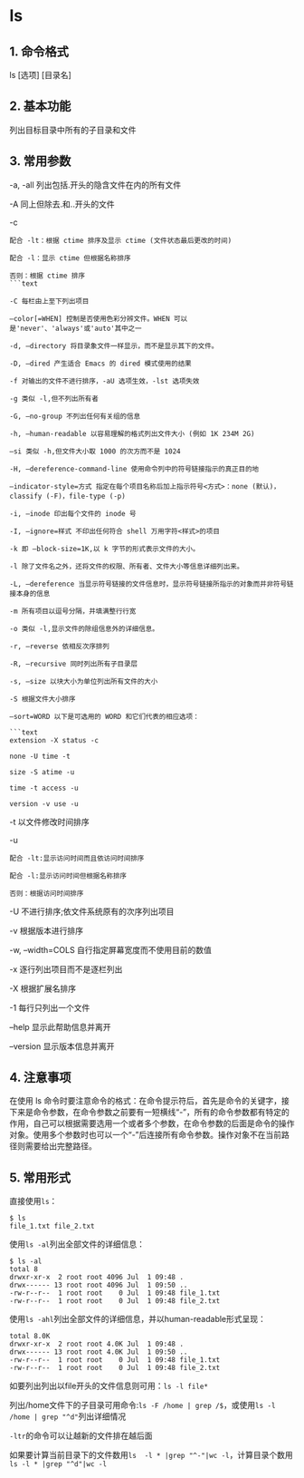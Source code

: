 # ls

## 1. 命令格式

ls [选项] [目录名]

## 2. 基本功能

列出目标目录中所有的子目录和文件

## 3. 常用参数

-a, -all 列出包括.开头的隐含文件在内的所有文件

-A 同上但除去.和..开头的文件

-c

```text
配合 -lt：根据 ctime 排序及显示 ctime (文件状态最后更改的时间)

配合 -l：显示 ctime 但根据名称排序

否则：根据 ctime 排序
```text

-C 每栏由上至下列出项目

–color[=WHEN] 控制是否使用色彩分辨文件。WHEN 可以是'never'、'always'或'auto'其中之一

-d, –directory 将目录象文件一样显示，而不是显示其下的文件。

-D, –dired 产生适合 Emacs 的 dired 模式使用的结果

-f 对输出的文件不进行排序，-aU 选项生效，-lst 选项失效

-g 类似 -l,但不列出所有者

-G, –no-group 不列出任何有关组的信息

-h, –human-readable 以容易理解的格式列出文件大小 (例如 1K 234M 2G)

–si 类似 -h,但文件大小取 1000 的次方而不是 1024

-H, –dereference-command-line 使用命令列中的符号链接指示的真正目的地

–indicator-style=方式 指定在每个项目名称后加上指示符号<方式>：none (默认)，classify (-F)，file-type (-p)

-i, –inode 印出每个文件的 inode 号

-I, –ignore=样式 不印出任何符合 shell 万用字符<样式>的项目

-k 即 –block-size=1K,以 k 字节的形式表示文件的大小。

-l 除了文件名之外，还将文件的权限、所有者、文件大小等信息详细列出来。

-L, –dereference 当显示符号链接的文件信息时，显示符号链接所指示的对象而并非符号链接本身的信息

-m 所有项目以逗号分隔，并填满整行行宽

-o 类似 -l,显示文件的除组信息外的详细信息。

-r, –reverse 依相反次序排列

-R, –recursive 同时列出所有子目录层

-s, –size 以块大小为单位列出所有文件的大小

-S 根据文件大小排序

–sort=WORD 以下是可选用的 WORD 和它们代表的相应选项：

```text
extension -X status -c

none -U time -t

size -S atime -u

time -t access -u

version -v use -u
```

-t 以文件修改时间排序

-u

```text
配合 -lt:显示访问时间而且依访问时间排序

配合 -l:显示访问时间但根据名称排序

否则：根据访问时间排序
```

-U 不进行排序;依文件系统原有的次序列出项目

-v 根据版本进行排序

-w, –width=COLS 自行指定屏幕宽度而不使用目前的数值

-x 逐行列出项目而不是逐栏列出

-X 根据扩展名排序

-1 每行只列出一个文件

–help 显示此帮助信息并离开

–version 显示版本信息并离开

## 4. 注意事项

在使用 ls 命令时要注意命令的格式：在命令提示符后，首先是命令的关键字，接下来是命令参数，在命令参数之前要有一短横线“-”，所有的命令参数都有特定的作用，自己可以根据需要选用一个或者多个参数，在命令参数的后面是命令的操作对象。使用多个参数时也可以一个“-”后连接所有命令参数。操作对象不在当前路径则需要给出完整路径。

## 5. 常用形式

直接使用`ls`：

```console
$ ls
file_1.txt file_2.txt
```

使用`ls -al`列出全部文件的详细信息：

```console
$ ls -al
total 8
drwxr-xr-x  2 root root 4096 Jul  1 09:48 .
drwx------ 13 root root 4096 Jul  1 09:50 ..
-rw-r--r--  1 root root    0 Jul  1 09:48 file_1.txt
-rw-r--r--  1 root root    0 Jul  1 09:48 file_2.txt
```

使用`ls -ahl`列出全部文件的详细信息，并以human-readable形式呈现：

```console
total 8.0K
drwxr-xr-x  2 root root 4.0K Jul  1 09:48 .
drwx------ 13 root root 4.0K Jul  1 09:50 ..
-rw-r--r--  1 root root    0 Jul  1 09:48 file_1.txt
-rw-r--r--  1 root root    0 Jul  1 09:48 file_2.txt
```

如要列出列出以file开头的文件信息则可用：`ls -l file*`

列出/home文件下的子目录可用命令:`ls -F /home | grep /$`，或使用`ls -l /home | grep "^d"`列出详细情况

`-ltr`的命令可以让越新的文件排在越后面

如果要计算当前目录下的文件数用`ls  -l * |grep "^-"|wc -l`，计算目录个数用`ls -l * |grep "^d"|wc -l`
